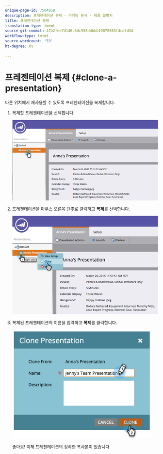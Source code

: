 ```yaml
---
unique-page-id: 7504058
description: 프레젠테이션 복제 - 마케팅 문서 - 제품 설명서
title: 프레젠테이션 복제
translation-type: tm+mt
source-git-commit: 47b2fee7d146c3dc558d4bbb10070683f4cdfd3d
workflow-type: tm+mt
source-wordcount: '53'
ht-degree: 0%

---
```



# 프레젠테이션 복제 {#clone-a-presentation}

다른 위치에서 재사용할 수 있도록 프레젠테이션을 복제합니다.

1. 복제할 프레젠테이션을 선택합니다.

   ![](assets/image2015-3-26-12-3a22-3a6.png)

1. 프레젠테이션을 마우스 오른쪽 단추로 클릭하고 **복제**&#x200B;를 선택합니다.

   ![](assets/image2015-3-26-12-3a22-3a47.png)

1. 복제된 프레젠테이션의 이름을 입력하고 **복제**&#x200B;를 클릭합니다.

   ![](assets/image2015-3-20-16-3a14-3a44.png)

   좋아요! 이제 프레젠테이션의 정확한 복사본이 있습니다.


